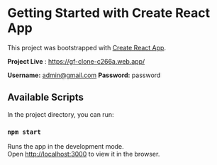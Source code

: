 # Getting Started with Create React App

This project was bootstrapped with [Create React App](https://github.com/facebook/create-react-app).

**Project Live** : https://gf-clone-c266a.web.app/

**Username:** admin@gmail.com
**Password:** password

## Available Scripts

In the project directory, you can run:

### `npm start`

Runs the app in the development mode.\
Open [http://localhost:3000](http://localhost:3000) to view it in the browser.
